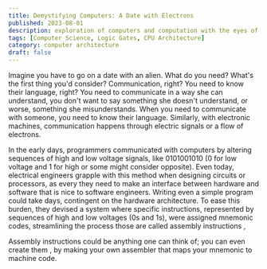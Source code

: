 ```yaml
---
title: Demystifying Computers: A Date with Electrons
published: 2023-08-01
description: exploration of computers and computation with the eyes of human 
tags: [Computer Science, Logic Gates, CPU Architecture]
category: computer architecture
draft: false
---
```


Imagine you have to go on a date with an alien. What do you need? What's the first thing you'd consider? Communication, right?  You need to know their language, right? You need to communicate in a way she can understand, you don't want to say something she doesn't understand, or worse, something she misunderstands. When you need to communicate with someone, you need to know their language. Similarly, with electronic machines, communication happens through electric signals or a flow of electrons.

In the early days, programmers communicated with computers by altering sequences of high and low voltage signals, like 0101001010 (0 for low voltage and 1 for high or some might consider opposite). Even today, electrical engineers grapple with this method when designing circuits or processors, as every they need to make an interface between hardware and software that is nice to software engineers. Writing even a simple program could take days, contingent on the hardware architecture. To ease this burden, they devised a system where specific instructions, represented by sequences of high and low voltages (0s and 1s), were assigned mnemonic codes, streamlining the process those are called assembly instructions ,

Assembly instructions could be anything one can think of; you can even create them , by making your own assembler that maps your mnemonic to machine code.

